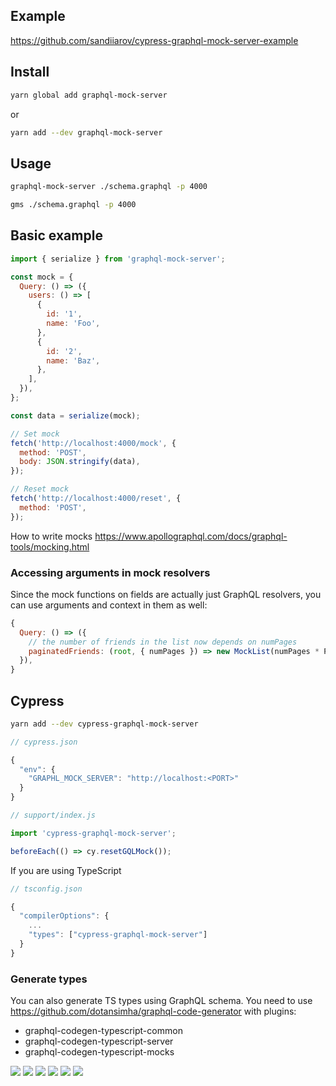 ## Example
https://github.com/sandiiarov/cypress-graphql-mock-server-example

## Install

```sh
yarn global add graphql-mock-server
```

or

```sh
yarn add --dev graphql-mock-server
```

## Usage

```sh
graphql-mock-server ./schema.graphql -p 4000
```

```sh
gms ./schema.graphql -p 4000
```

## Basic example

```js
import { serialize } from 'graphql-mock-server';

const mock = {
  Query: () => ({
    users: () => [
      {
        id: '1',
        name: 'Foo',
      },
      {
        id: '2',
        name: 'Baz',
      },
    ],
  }),
};

const data = serialize(mock);

// Set mock
fetch('http://localhost:4000/mock', {
  method: 'POST',
  body: JSON.stringify(data),
});

// Reset mock
fetch('http://localhost:4000/reset', {
  method: 'POST',
});
```

How to write mocks
https://www.apollographql.com/docs/graphql-tools/mocking.html

### Accessing arguments in mock resolvers

Since the mock functions on fields are actually just GraphQL resolvers, you can use arguments and context in them as well:

```js
{
  Query: () => ({
    // the number of friends in the list now depends on numPages
    paginatedFriends: (root, { numPages }) => new MockList(numPages * PAGE_SIZE),
  }),
}
```

## Cypress
```sh
yarn add --dev cypress-graphql-mock-server
```

```js
// cypress.json

{
  "env": {
    "GRAPHL_MOCK_SERVER": "http://localhost:<PORT>"
  }
}
```

```js
// support/index.js

import 'cypress-graphql-mock-server';

beforeEach(() => cy.resetGQLMock());
```

If you are using TypeScript
```js
// tsconfig.json

{
  "compilerOptions": {
    ...
    "types": ["cypress-graphql-mock-server"]
  }
}
```

### Generate types
You can also generate TS types using GraphQL schema.
You need to use https://github.com/dotansimha/graphql-code-generator with plugins:
 - graphql-codegen-typescript-common
 - graphql-codegen-typescript-server
 - graphql-codegen-typescript-mocks
 
![](https://github.com/sandiiarov/graphql-mock-server/blob/master/assets/Screen%20Shot%202019-02-17%20at%206.14.54%20PM.png)
![](https://github.com/sandiiarov/graphql-mock-server/blob/master/assets/Screen%20Shot%202019-02-17%20at%206.15.08%20PM.png)
![](https://github.com/sandiiarov/graphql-mock-server/blob/master/assets/Screen%20Shot%202019-02-17%20at%206.15.52%20PM.png)
![](https://github.com/sandiiarov/graphql-mock-server/blob/master/assets/Screen%20Shot%202019-02-17%20at%206.16.22%20PM.png)
![](https://github.com/sandiiarov/graphql-mock-server/blob/master/assets/Screen%20Shot%202019-02-17%20at%206.16.56%20PM.png)
![](https://github.com/sandiiarov/graphql-mock-server/blob/master/assets/Screen%20Shot%202019-02-17%20at%206.17.48%20PM.png)
